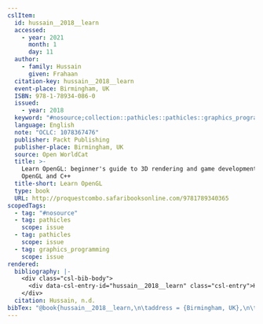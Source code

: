 ```yaml
---
cslItem:
  id: hussain__2018__learn
  accessed:
    - year: 2021
      month: 1
      day: 11
  author:
    - family: Hussain
      given: Frahaan
  citation-key: hussain__2018__learn
  event-place: Birmingham, UK
  ISBN: 978-1-78934-086-0
  issued:
    - year: 2018
  keyword: "#nosource;collection::pathicles::pathicles::graphics_programming"
  language: English
  note: "OCLC: 1078367476"
  publisher: Packt Publishing
  publisher-place: Birmingham, UK
  source: Open WorldCat
  title: >-
    Learn OpenGL: beginner's guide to 3D rendering and game development with
    OpenGL and C++
  title-short: Learn OpenGL
  type: book
  URL: http://proquestcombo.safaribooksonline.com/9781789340365
scopedTags:
  - tag: "#nosource"
  - tag: pathicles
    scope: issue
  - tag: pathicles
    scope: issue
  - tag: graphics_programming
    scope: issue
rendered:
  bibliography: |-
    <div class="csl-bib-body">
      <div data-csl-entry-id="hussain__2018__learn" class="csl-entry">Hussain, F. n.d.. <i>Learn OpenGL: beginner’s guide to 3D rendering and game development with OpenGL and C++</i>. Packt Publishing. http://proquestcombo.safaribooksonline.com/9781789340365</div>
    </div>
  citation: Hussain, n.d.
bibTex: "@book{hussain__2018__learn,\n\taddress = {Birmingham, UK},\n\tauthor = {Hussain, Frahaan},\n\tnote = {OCLC: 1078367476},\n\tpublisher = {Packt Publishing},\n\ttitle = {Learn {OpenGL}: beginner's guide to 3D rendering and game development with {OpenGL} and {C}++},\n}\n\n"
---
```

